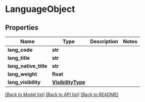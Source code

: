 # LanguageObject

## Properties
Name | Type | Description | Notes
------------ | ------------- | ------------- | -------------
**lang_code** | **str** |  | 
**lang_title** | **str** |  | 
**lang_native_title** | **str** |  | 
**lang_weight** | **float** |  | 
**lang_visibility** | [**VisibilityType**](VisibilityType.md) |  | 

[[Back to Model list]](../README.md#documentation-for-models) [[Back to API list]](../README.md#documentation-for-api-endpoints) [[Back to README]](../README.md)

